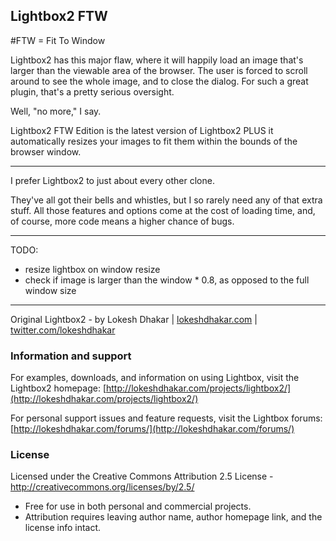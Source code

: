 ## Lightbox2 FTW

#FTW = Fit To Window

Lightbox2 has this major flaw, where it will happily load an image that's larger than the viewable area of the browser. 
The user is forced to scroll around to see the whole image, and to close the dialog. For such a great plugin, that's a pretty serious oversight.

Well, "no more," I say.

Lightbox2 FTW Edition is the latest version of Lightbox2 PLUS it automatically resizes your images to fit them within the bounds of the browser window.

***

I prefer Lightbox2 to just about every other clone. 

They've all got their bells and whistles, but I so rarely need any of that extra stuff. 
All those features and options come at the cost of loading time, and, of course, more code means a higher chance of bugs.

***

TODO:

* resize lightbox on window resize
* check if image is larger than the window * 0.8, as opposed to the full window size

***

Original Lightbox2 - by Lokesh Dhakar | [lokeshdhakar.com](http://www.lokeshdhakar.com) | [twitter.com/lokeshdhakar](http://twitter.com/lokeshdhakar)

### Information and support
For examples, downloads, and information on using Lightbox, visit the Lightbox2 homepage:
[http://lokeshdhakar.com/projects/lightbox2/](http://lokeshdhakar.com/projects/lightbox2/)

For personal support issues and feature requests, visit the Lightbox forums:
[http://lokeshdhakar.com/forums/](http://lokeshdhakar.com/forums/)

### License
Licensed under the Creative Commons Attribution 2.5 License - http://creativecommons.org/licenses/by/2.5/

* Free for use in both personal and commercial projects.
* Attribution requires leaving author name, author homepage link, and the license info intact.
